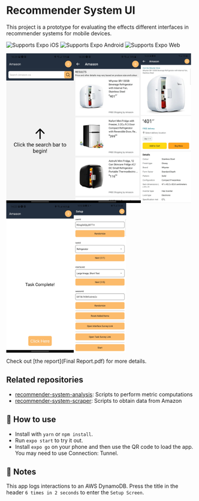 # Recommender System UI
This project is a prototype for evaluating the effects different interfaces in recommender systems for mobile devices.

<p>
  <!-- iOS -->
  <img alt="Supports Expo iOS" longdesc="Supports Expo iOS" src="https://img.shields.io/badge/iOS-4630EB.svg?style=flat-square&logo=APPLE&labelColor=999999&logoColor=fff" />
  <!-- Android -->
  <img alt="Supports Expo Android" longdesc="Supports Expo Android" src="https://img.shields.io/badge/Android-4630EB.svg?style=flat-square&logo=ANDROID&labelColor=A4C639&logoColor=fff" />
  <!-- Web -->
  <img alt="Supports Expo Web" longdesc="Supports Expo Web" src="https://img.shields.io/badge/web-4630EB.svg?style=flat-square&logo=GOOGLE-CHROME&labelColor=4285F4&logoColor=fff" />
</p>

<div style="display: flex; flex: 100%; flex-direction: row; align-items: flex-start; flex-wrap: wrap; position: relative;">
  <img src="assets/screens/home.jpg" alt="Home screen" height="400"/>
  <img src="assets/screens/recs-control.jpg" alt="Recommendations screen" height="400"/>
  <img src="assets/screens/product.jpg" alt="Product screen" height="400"/>
  <img src="assets/screens/complete.jpg" alt="Complete screen" height="400"/>
  <img src="assets/screens/setup.jpg" alt="Setup screen" height="400"/>
</div>

Check out [the report](Final Report.pdf) for more details.

## Related repositories

- [recommender-system-analysis](https://github.com/justinsj/recommender-system-analysis): Scripts to perform metric computations 
- [recommender-system-scraper](https://github.com/justinsj/recommender-system-scraper): Scripts to obtain data from Amazon

## 🚀 How to use

- Install with `yarn` or `npm install`.
- Run `expo start` to try it out.
- Install `expo go` on your phone and then use the QR code to load the app. You may need to use Connection: Tunnel.

## 📝 Notes

This app logs interactions to an AWS DynamoDB.
Press the title in the header `6 times in 2 seconds` to enter the `Setup Screen`.

